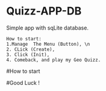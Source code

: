 # Quizz-APP-DB
Simple app with sqLite database. 
```
How to start:
1.Manage  The Menu (Button), \n
2. CLick (Create),
3. Click (Init),
4. Comeback, and play my Geo Quizz.
```
#How to start


#Good Luck !
